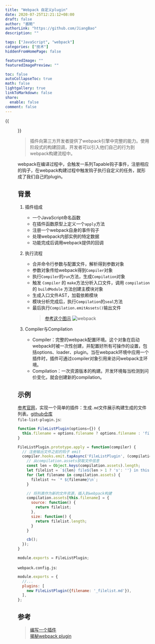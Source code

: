 ```yaml
---
title: "Webpack 自定义plugin"
date: 2020-07-25T12:21:12+08:00
draft: false
author: "酱鲍"
authorLink: "https://github.com/JiangBao"
description: ""

tags: ["JavaScript", "webpack"]
categories: ["技术"]
hiddenFromHomePage: false

featuredImage: ""
featuredImagePreview: ""

toc: false
autoCollapseToc: true
math: false
lightgallery: true
linkToMarkdown: false
share:
  enable: false
comment: false
---
```


<!--more-->
{{<figure src="https://jiangbao-1258001083.cos.ap-shanghai.myqcloud.com/webpack.png" >}}

> 插件向第三方开发者提供了webpack引擎中完整的能力。使用阶段式的构建回调，开发者可以引入他们自己的行为到webpack构建流程中。

webpack在编译过程中，会触发一系列Tapable钩子事件，注册相应的钩子，在webpack构建过程中触发钩子执行自定义的任务，就形成了我们自己的plugin。

## 背景
1. 插件组成
    * 一个JavaScript命名函数
    * 在插件函数原型上定义一个`apply`方法
    * 注册一个webpack自身的事件钩子
    * 处理webpack内部实例的特定数据
    * 功能完成后调用webpack提供的回调

2. 执行流程
    * 合并命令行参数与配置文件，解析得到参数对象
    * 参数对象传给webpack得到`Compiler`对象
    * 执行`Compiler`的`run`方法，生成`Compilation`对象
    * 触发 `Compiler` 的 `make`方法分析入口文件，调用 `compilation` 的 `buildModule` 方法创建主模块对象
    * 生成入口文件AST，加载依赖模块
    * 模块分析完成后，执行`Compilation`的`seal`方法
    * 最后执行`Compilation.emitAssets()`输出文件
      > [参考这个图示](https://zhuanlan.zhihu.com/p/102917655)
      > ![webpack](https://pic4.zhimg.com/80/v2-8eb6ec78f33bb6a7c217df16dc2a06bf_1440w.jpg)

3. Compiler与Compilation
    * Compiler：完整的webpack配置环境。这个对象在启动webpack时被一次性创建，并配置好所有可操作的设置，包括options、loader、plugin。当在webpack环境中应用一个插件时，插件可通过compiler对象引用来访问webpack主环境。
    * Compilation：一次资源版本的构建。开发环境每当检测到问价变化，就会创建新的compilation。

## 示例
[参考官网](https://www.webpackjs.com/contribute/writing-a-plugin/#%E7%A4%BA%E4%BE%8B)，实现一个简单的插件：生成`.md`文件展示构建生成的文件列表。[github仓库](https://github.com/JiangBao/webpack-notes/tree/main/plugin/filelist)  
`file-list-plugin.js`:
```js
function FileListPlugin(options={}) {
  this.filename = options.filename ? options.filename : 'filelist.md';
}

FileListPlugin.prototype.apply = function(compiler) {
  // 注册输出文件之前的钩子 emit 
  compiler.hooks.emit.tapAsync('FileListPlugin', (compilation, cb) => {
    // 从compilation.assets获取文件信息
    const len = Object.keys(compilation.assets).length;
    let filelist = `${len} file${len > 1 ? 's': ''} in this build:\n\n`;
    for (let filename in compilation.assets) {
      filelist += `* ${filename}\n`;
    }

    // 将列表作为新的文件资源，插入到webpack构建
    compilation.assets[this.filename] = {
      source: function() {
        return filelist;
      },
      size: function() {
        return filelist.length;
      }
    }

    cb();
  });
}

module.exports = FileListPlugin;
```
`webpack.config.js`:
```js
module.exports = {
  //...
  plugins: [
    new FileListPlugin({filename: '_filelist.md'}),
  ],
};
```

## 参考
> [编写一个插件](https://www.webpackjs.com/contribute/writing-a-plugin/)  
> [揭秘webpack plugin](https://zhuanlan.zhihu.com/p/102917655)